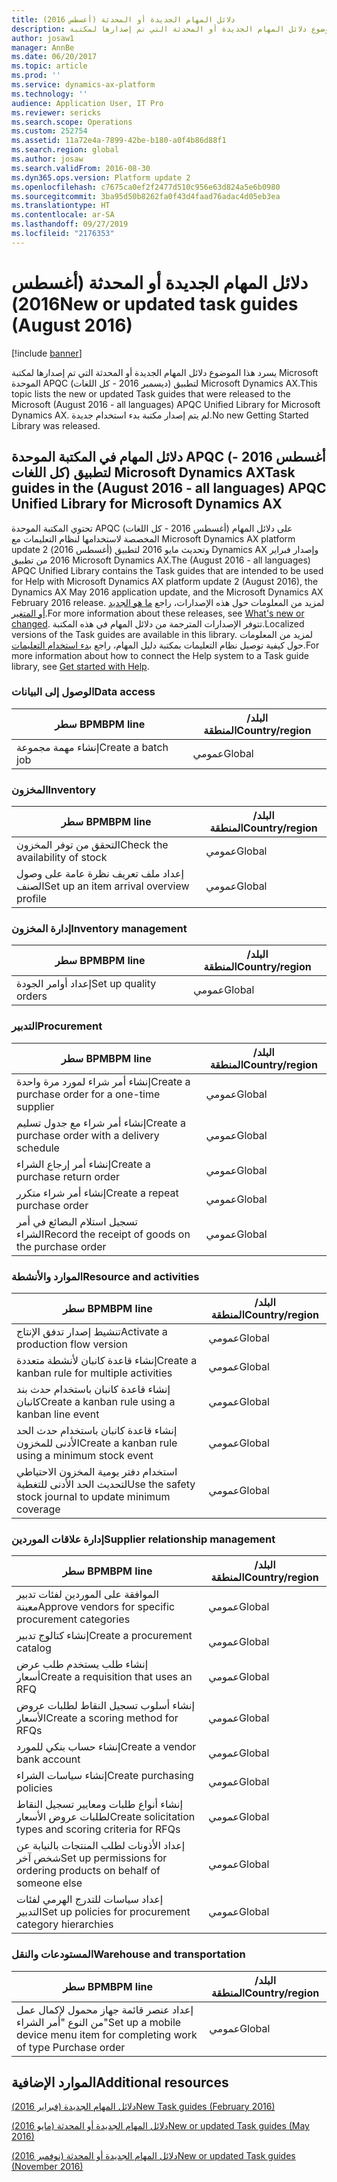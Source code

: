 ```yaml
---
title: دلائل المهام الجديدة أو المحدثة (أغسطس 2016)
description: يسرد هذا الموضوع دلائل المهام الجديدة أو المحدثة التي تم إصدارها لمكتبة Microsoft الموحدة APQC (ديسمبر 2016 - كل اللغات) لتطبيق Microsoft Dynamics AX. لم يتم إصدار مكتبة بدء استخدام جديدة.
author: josaw1
manager: AnnBe
ms.date: 06/20/2017
ms.topic: article
ms.prod: ''
ms.service: dynamics-ax-platform
ms.technology: ''
audience: Application User, IT Pro
ms.reviewer: sericks
ms.search.scope: Operations
ms.custom: 252754
ms.assetid: 11a72e4a-7899-42be-b180-a0f4b86d88f1
ms.search.region: global
ms.author: josaw
ms.search.validFrom: 2016-08-30
ms.dyn365.ops.version: Platform update 2
ms.openlocfilehash: c7675ca0ef2f2477d510c956e63d824a5e6b0980
ms.sourcegitcommit: 3ba95d50b8262fa0f43d4faad76adac4d05eb3ea
ms.translationtype: HT
ms.contentlocale: ar-SA
ms.lasthandoff: 09/27/2019
ms.locfileid: "2176353"
---
```

# <a name="new-or-updated-task-guides-august-2016"></a><span data-ttu-id="1ab99-104">دلائل المهام الجديدة أو المحدثة (أغسطس 2016)</span><span class="sxs-lookup"><span data-stu-id="1ab99-104">New or updated task guides (August 2016)</span></span>

[!include [banner](../includes/banner.md)]

<span data-ttu-id="1ab99-105">يسرد هذا الموضوع دلائل المهام الجديدة أو المحدثة التي تم إصدارها لمكتبة Microsoft الموحدة APQC (ديسمبر 2016 - كل اللغات) لتطبيق Microsoft Dynamics AX.</span><span class="sxs-lookup"><span data-stu-id="1ab99-105">This topic lists the new or updated Task guides that were released to the Microsoft (August 2016 - all languages) APQC Unified Library for Microsoft Dynamics AX.</span></span> <span data-ttu-id="1ab99-106">لم يتم إصدار مكتبة بدء استخدام جديدة.</span><span class="sxs-lookup"><span data-stu-id="1ab99-106">No new Getting Started Library was released.</span></span>

## <a name="task-guides-in-the-august-2016---all-languages-apqc-unified-library-for-microsoft-dynamics-ax"></a><span data-ttu-id="1ab99-107">دلائل المهام في المكتبة الموحدة APQC (أغسطس 2016 - كل اللغات) لتطبيق Microsoft Dynamics AX</span><span class="sxs-lookup"><span data-stu-id="1ab99-107">Task guides in the (August 2016 - all languages) APQC Unified Library for Microsoft Dynamics AX</span></span>

<span data-ttu-id="1ab99-108">تحتوي المكتبة الموحدة APQC (أغسطس 2016 - كل اللغات) على دلائل المهام المخصصة لاستخدامها لنظام التعليمات مع Microsoft Dynamics AX platform update 2 (أغسطس 2016) وتحديث مايو 2016 لتطبيق Dynamics AX وإصدار فبراير 2016 من تطبيق Microsoft Dynamics AX.</span><span class="sxs-lookup"><span data-stu-id="1ab99-108">The (August 2016 - all languages) APQC Unified Library contains the Task guides that are intended to be used for Help with Microsoft Dynamics AX platform update 2 (August 2016), the Dynamics AX May 2016 application update, and the Microsoft Dynamics AX February 2016 release.</span></span> <span data-ttu-id="1ab99-109">لمزيد من المعلومات حول هذه الإصدارات، راجع [ما هو الجديد أو المتغير](whats-new-changed.md).</span><span class="sxs-lookup"><span data-stu-id="1ab99-109">For more information about these releases, see [What's new or changed](whats-new-changed.md).</span></span> <span data-ttu-id="1ab99-110">تتوفر الإصدارات المترجمة من دلائل المهام في هذه المكتبة.</span><span class="sxs-lookup"><span data-stu-id="1ab99-110">Localized versions of the Task guides are available in this library.</span></span> <span data-ttu-id="1ab99-111">لمزيد من المعلومات حول كيفية توصيل نظام التعليمات بمكتبة دليل المهام، راجع [بدء استخدام التعليمات](help-overview.md).</span><span class="sxs-lookup"><span data-stu-id="1ab99-111">For more information about how to connect the Help system to a Task guide library, see [Get started with Help](help-overview.md).</span></span>

### <a name="data-access"></a><span data-ttu-id="1ab99-112">الوصول إلى البيانات</span><span class="sxs-lookup"><span data-stu-id="1ab99-112">Data access</span></span>

| <span data-ttu-id="1ab99-113">سطر BPM</span><span class="sxs-lookup"><span data-stu-id="1ab99-113">BPM line</span></span>           | <span data-ttu-id="1ab99-114">البلد/المنطقة</span><span class="sxs-lookup"><span data-stu-id="1ab99-114">Country/region</span></span> |
|--------------------|----------------|
| <span data-ttu-id="1ab99-115">إنشاء مهمة مجموعة</span><span class="sxs-lookup"><span data-stu-id="1ab99-115">Create a batch job</span></span> | <span data-ttu-id="1ab99-116">عمومي</span><span class="sxs-lookup"><span data-stu-id="1ab99-116">Global</span></span>         |

### <a name="inventory"></a><span data-ttu-id="1ab99-117">المخزون</span><span class="sxs-lookup"><span data-stu-id="1ab99-117">Inventory</span></span>

| <span data-ttu-id="1ab99-118">سطر BPM</span><span class="sxs-lookup"><span data-stu-id="1ab99-118">BPM line</span></span>                                | <span data-ttu-id="1ab99-119">البلد/المنطقة</span><span class="sxs-lookup"><span data-stu-id="1ab99-119">Country/region</span></span> |
|-----------------------------------------|----------------|
| <span data-ttu-id="1ab99-120">التحقق من توفر المخزون</span><span class="sxs-lookup"><span data-stu-id="1ab99-120">Check the availability of stock</span></span>         | <span data-ttu-id="1ab99-121">عمومي</span><span class="sxs-lookup"><span data-stu-id="1ab99-121">Global</span></span>         |
| <span data-ttu-id="1ab99-122">إعداد ملف تعريف نظرة عامة على وصول الصنف</span><span class="sxs-lookup"><span data-stu-id="1ab99-122">Set up an item arrival overview profile</span></span> | <span data-ttu-id="1ab99-123">عمومي</span><span class="sxs-lookup"><span data-stu-id="1ab99-123">Global</span></span>         |

### <a name="inventory-management"></a><span data-ttu-id="1ab99-124">إدارة المخزون</span><span class="sxs-lookup"><span data-stu-id="1ab99-124">Inventory management</span></span>

| <span data-ttu-id="1ab99-125">سطر BPM</span><span class="sxs-lookup"><span data-stu-id="1ab99-125">BPM line</span></span>              | <span data-ttu-id="1ab99-126">البلد/المنطقة</span><span class="sxs-lookup"><span data-stu-id="1ab99-126">Country/region</span></span> |
|-----------------------|----------------|
| <span data-ttu-id="1ab99-127">إعداد أوامر الجودة</span><span class="sxs-lookup"><span data-stu-id="1ab99-127">Set up quality orders</span></span> | <span data-ttu-id="1ab99-128">عمومي</span><span class="sxs-lookup"><span data-stu-id="1ab99-128">Global</span></span>         |

### <a name="procurement"></a><span data-ttu-id="1ab99-129">التدبير</span><span class="sxs-lookup"><span data-stu-id="1ab99-129">Procurement</span></span>

| <span data-ttu-id="1ab99-130">سطر BPM</span><span class="sxs-lookup"><span data-stu-id="1ab99-130">BPM line</span></span>                                          | <span data-ttu-id="1ab99-131">البلد/المنطقة</span><span class="sxs-lookup"><span data-stu-id="1ab99-131">Country/region</span></span> |
|---------------------------------------------------|----------------|
| <span data-ttu-id="1ab99-132">إنشاء أمر شراء لمورد مرة واحدة</span><span class="sxs-lookup"><span data-stu-id="1ab99-132">Create a purchase order for a one-time supplier</span></span>   | <span data-ttu-id="1ab99-133">عمومي</span><span class="sxs-lookup"><span data-stu-id="1ab99-133">Global</span></span>         |
| <span data-ttu-id="1ab99-134">إنشاء أمر شراء مع جدول تسليم</span><span class="sxs-lookup"><span data-stu-id="1ab99-134">Create a purchase order with a delivery schedule</span></span>  | <span data-ttu-id="1ab99-135">عمومي</span><span class="sxs-lookup"><span data-stu-id="1ab99-135">Global</span></span>         |
| <span data-ttu-id="1ab99-136">إنشاء أمر إرجاع الشراء</span><span class="sxs-lookup"><span data-stu-id="1ab99-136">Create a purchase return order</span></span>                    | <span data-ttu-id="1ab99-137">عمومي</span><span class="sxs-lookup"><span data-stu-id="1ab99-137">Global</span></span>         |
| <span data-ttu-id="1ab99-138">إنشاء أمر شراء متكرر</span><span class="sxs-lookup"><span data-stu-id="1ab99-138">Create a repeat purchase order</span></span>                    | <span data-ttu-id="1ab99-139">عمومي</span><span class="sxs-lookup"><span data-stu-id="1ab99-139">Global</span></span>         |
| <span data-ttu-id="1ab99-140">تسجيل استلام البضائع في أمر الشراء</span><span class="sxs-lookup"><span data-stu-id="1ab99-140">Record the receipt of goods on the purchase order</span></span> | <span data-ttu-id="1ab99-141">عمومي</span><span class="sxs-lookup"><span data-stu-id="1ab99-141">Global</span></span>         |

### <a name="resource-and-activities"></a><span data-ttu-id="1ab99-142">الموارد والأنشطة</span><span class="sxs-lookup"><span data-stu-id="1ab99-142">Resource and activities</span></span>

| <span data-ttu-id="1ab99-143">سطر BPM</span><span class="sxs-lookup"><span data-stu-id="1ab99-143">BPM line</span></span>                                                | <span data-ttu-id="1ab99-144">البلد/المنطقة</span><span class="sxs-lookup"><span data-stu-id="1ab99-144">Country/region</span></span> |
|---------------------------------------------------------|----------------|
| <span data-ttu-id="1ab99-145">تنشيط إصدار تدفق الإنتاج</span><span class="sxs-lookup"><span data-stu-id="1ab99-145">Activate a production flow version</span></span>                      | <span data-ttu-id="1ab99-146">عمومي</span><span class="sxs-lookup"><span data-stu-id="1ab99-146">Global</span></span>         |
| <span data-ttu-id="1ab99-147">إنشاء قاعدة كانبان لأنشطة متعددة</span><span class="sxs-lookup"><span data-stu-id="1ab99-147">Create a kanban rule for multiple activities</span></span>            | <span data-ttu-id="1ab99-148">عمومي</span><span class="sxs-lookup"><span data-stu-id="1ab99-148">Global</span></span>         |
| <span data-ttu-id="1ab99-149">إنشاء قاعدة كانبان باستخدام حدث بند كانبان</span><span class="sxs-lookup"><span data-stu-id="1ab99-149">Create a kanban rule using a kanban line event</span></span>          | <span data-ttu-id="1ab99-150">عمومي</span><span class="sxs-lookup"><span data-stu-id="1ab99-150">Global</span></span>         |
| <span data-ttu-id="1ab99-151">إنشاء قاعدة كانبان باستخدام حدث الحد الأدنى للمخزون</span><span class="sxs-lookup"><span data-stu-id="1ab99-151">Create a kanban rule using a minimum stock event</span></span>        | <span data-ttu-id="1ab99-152">عمومي</span><span class="sxs-lookup"><span data-stu-id="1ab99-152">Global</span></span>         |
| <span data-ttu-id="1ab99-153">استخدام دفتر يومية المخزون الاحتياطي لتحديث الحد الأدنى للتغطية</span><span class="sxs-lookup"><span data-stu-id="1ab99-153">Use the safety stock journal to update minimum coverage</span></span> | <span data-ttu-id="1ab99-154">عمومي</span><span class="sxs-lookup"><span data-stu-id="1ab99-154">Global</span></span>         |

### <a name="supplier-relationship-management"></a><span data-ttu-id="1ab99-155">إدارة علاقات الموردين</span><span class="sxs-lookup"><span data-stu-id="1ab99-155">Supplier relationship management</span></span>

| <span data-ttu-id="1ab99-156">سطر BPM</span><span class="sxs-lookup"><span data-stu-id="1ab99-156">BPM line</span></span>                                                           | <span data-ttu-id="1ab99-157">البلد/المنطقة</span><span class="sxs-lookup"><span data-stu-id="1ab99-157">Country/region</span></span> |
|--------------------------------------------------------------------|----------------|
| <span data-ttu-id="1ab99-158">الموافقة على الموردين لفئات تدبير معينة</span><span class="sxs-lookup"><span data-stu-id="1ab99-158">Approve vendors for specific procurement categories</span></span>                | <span data-ttu-id="1ab99-159">عمومي</span><span class="sxs-lookup"><span data-stu-id="1ab99-159">Global</span></span>         |
| <span data-ttu-id="1ab99-160">إنشاء كتالوج تدبير</span><span class="sxs-lookup"><span data-stu-id="1ab99-160">Create a procurement catalog</span></span>                                       | <span data-ttu-id="1ab99-161">عمومي</span><span class="sxs-lookup"><span data-stu-id="1ab99-161">Global</span></span>         |
| <span data-ttu-id="1ab99-162">إنشاء طلب يستخدم طلب عرض أسعار</span><span class="sxs-lookup"><span data-stu-id="1ab99-162">Create a requisition that uses an RFQ</span></span>                              | <span data-ttu-id="1ab99-163">عمومي</span><span class="sxs-lookup"><span data-stu-id="1ab99-163">Global</span></span>         |
| <span data-ttu-id="1ab99-164">إنشاء أسلوب تسجيل النقاط لطلبات عروض الأسعار</span><span class="sxs-lookup"><span data-stu-id="1ab99-164">Create a scoring method for RFQs</span></span>                                   | <span data-ttu-id="1ab99-165">عمومي</span><span class="sxs-lookup"><span data-stu-id="1ab99-165">Global</span></span>         |
| <span data-ttu-id="1ab99-166">إنشاء حساب بنكي للمورد</span><span class="sxs-lookup"><span data-stu-id="1ab99-166">Create a vendor bank account</span></span>                                       | <span data-ttu-id="1ab99-167">عمومي</span><span class="sxs-lookup"><span data-stu-id="1ab99-167">Global</span></span>         |
| <span data-ttu-id="1ab99-168">إنشاء سياسات الشراء</span><span class="sxs-lookup"><span data-stu-id="1ab99-168">Create purchasing policies</span></span>                                         | <span data-ttu-id="1ab99-169">عمومي</span><span class="sxs-lookup"><span data-stu-id="1ab99-169">Global</span></span>         |
| <span data-ttu-id="1ab99-170">إنشاء أنواع طلبات ومعايير تسجيل النقاط‬ لطلبات عروض الأسعار</span><span class="sxs-lookup"><span data-stu-id="1ab99-170">Create solicitation types and scoring criteria for RFQs</span></span>            | <span data-ttu-id="1ab99-171">عمومي</span><span class="sxs-lookup"><span data-stu-id="1ab99-171">Global</span></span>         |
| <span data-ttu-id="1ab99-172">إعداد الأذونات لطلب المنتجات بالنيابة عن شخص آخر</span><span class="sxs-lookup"><span data-stu-id="1ab99-172">Set up permissions for ordering products on behalf of someone else</span></span> | <span data-ttu-id="1ab99-173">عمومي</span><span class="sxs-lookup"><span data-stu-id="1ab99-173">Global</span></span>         |
| <span data-ttu-id="1ab99-174">إعداد سياسات للتدرج الهرمي لفئات التدبير</span><span class="sxs-lookup"><span data-stu-id="1ab99-174">Set up policies for procurement category hierarchies</span></span>               | <span data-ttu-id="1ab99-175">عمومي</span><span class="sxs-lookup"><span data-stu-id="1ab99-175">Global</span></span>         |

### <a name="warehouse-and-transportation"></a><span data-ttu-id="1ab99-176">المستودعات والنقل</span><span class="sxs-lookup"><span data-stu-id="1ab99-176">Warehouse and transportation</span></span>

| <span data-ttu-id="1ab99-177">سطر BPM</span><span class="sxs-lookup"><span data-stu-id="1ab99-177">BPM line</span></span>                                                                    | <span data-ttu-id="1ab99-178">البلد/المنطقة</span><span class="sxs-lookup"><span data-stu-id="1ab99-178">Country/region</span></span> |
|-----------------------------------------------------------------------------|----------------|
| <span data-ttu-id="1ab99-179">إعداد عنصر قائمة جهاز محمول لإكمال عمل من النوع "أمر الشراء"</span><span class="sxs-lookup"><span data-stu-id="1ab99-179">Set up a mobile device menu item for completing work of type Purchase order</span></span> | <span data-ttu-id="1ab99-180">عمومي</span><span class="sxs-lookup"><span data-stu-id="1ab99-180">Global</span></span>         |

## <a name="additional-resources"></a><span data-ttu-id="1ab99-181">الموارد الإضافية</span><span class="sxs-lookup"><span data-stu-id="1ab99-181">Additional resources</span></span>

[<span data-ttu-id="1ab99-182">دلائل المهام الجديدة (فبراير 2016)</span><span class="sxs-lookup"><span data-stu-id="1ab99-182">New Task guides (February 2016)</span></span>](new-task-guides-available-february-2016.md)

[<span data-ttu-id="1ab99-183">دلائل المهام الجديدة أو المحدثة (مايو 2016)</span><span class="sxs-lookup"><span data-stu-id="1ab99-183">New or updated Task guides (May 2016)</span></span>](new-updated-task-guides-available-may-2016.md)

[<span data-ttu-id="1ab99-184">دلائل المهام الجديدة أو المحدثة (نوفمبر 2016)</span><span class="sxs-lookup"><span data-stu-id="1ab99-184">New or updated Task guides (November 2016)</span></span>](new-task-guides-november-2016.md)
